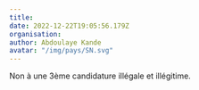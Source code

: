 ```yaml
---
title: 
date: 2022-12-22T19:05:56.179Z
organisation: 
author: Abdoulaye Kande 
avatar: "/img/pays/SN.svg"
---
```


Non à une 3ème candidature illégale et illégitime. 